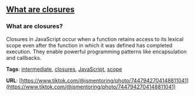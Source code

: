 ## [What are closures](#what-are-closures)

### What are closures?

Closures in JavaScript occur when a function retains access to its lexical scope even after the function in which it was defined has completed execution. They enable powerful programming patterns like encapsulation and callbacks.

**Tags**: [intermediate](./level/intermediate), [closures](./theme/closures), [JavaScript](./theme/javascript), [scope](./theme/scope)

**URL**: [https://www.tiktok.com/@jsmentoring/photo/7447942704148811041](https://www.tiktok.com/@jsmentoring/photo/7447942704148811041)
